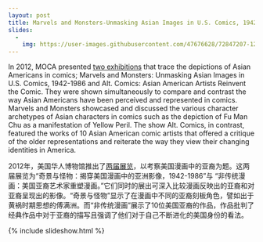 ```yaml
---
layout: post
title: Marvels and Monsters-Unmasking Asian Images in U.S. Comics, 1942-1986 and Alt. Comics-Asian American Artists Reinvent the Comic, 2012
slides:
  -
    img: https://user-images.githubusercontent.com/47676628/72847207-12f0dc00-3c70-11ea-9c02-fb51a03fcf93.jpg
---
```


In 2012, MOCA presented [two exhibitions](http://www.mocanyc.org/exhibitions/past/marvels_and_monsters_and_altcomics) that trace the depictions of Asian Americans in comics;  Marvels and Monsters: Unmasking Asian Images in U.S. Comics, 1942-1986 and Alt. Comics: Asian American Artists Reinvent the Comic.  They were shown simultaneously to compare and contrast the way Asian Americans have been perceived and represented in comics.  Marvels and Monsters showcased and discussed the various character archetypes of Asian characters in comics such as the depiction of Fu Man Chu as a manifestation of Yellow Peril. The show Alt. Comics, in contrast, featured the works of 10 Asian American comic artists that offered a critique of the older representations and reiterate the way they view their changing identities in America.

2012年，美国华人博物馆推出了[两届展览](http://www.mocanyc.org/exhibitions/past/marvels_and_monsters_and_altcomics)，以考察美国漫画中的亚裔为题。这两届展览为“奇景与怪物：揭穿美国漫画中的亚洲影像，1942-1986”与 “非传统漫画：美国亚裔艺术家重塑漫画。”它们同时的展出可深入比较漫画反映出的亚裔和对亚裔呈现出的影像。“奇景与怪物”显示了在漫画中不同的亚裔刻板角色，譬如出于黄祸时期思想的傅满洲。而“非传统漫画”展示了10位美国亚裔的作品，作品批判了经典作品中对于亚裔的描写且强调了他们对于自己不断进化的美国身份的看法。

{% include slideshow.html %}
